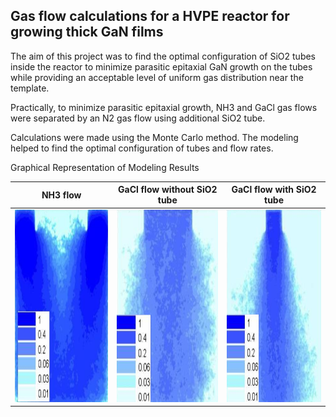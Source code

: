 ## Gas flow calculations for a HVPE reactor for growing thick GaN films

The aim of this project was to find the optimal configuration of SiO2 tubes inside the reactor to minimize parasitic epitaxial GaN growth on the tubes while providing an acceptable level of uniform gas distribution near the template.

Practically, to minimize parasitic epitaxial growth, NH3 and GaCl gas flows were separated by an N2 gas flow using additional SiO2 tube.

Calculations were made using the Monte Carlo method. The modeling helped to find the optimal configuration of tubes and flow rates.


Graphical Representation of Modeling Results


| NH3 flow                                                                                                             | GaCl flow without SiO2 tube | GaCl flow with SiO2 tube |
|----------------------------------------------------------------------------------------------------------------      |-----------------------------|--------------------------|
| <img src="https://github.com/elkinms/Python_gas_flows/blob/main/01_NH3.png" alt="NH3 flow" width="300" height="308"> | <img src="https://github.com/elkinms/Python_gas_flows/blob/main/02_GaCl_w_o_tube.png" alt="GaCl1 flow" width="300" height="308"> | <img src="https://github.com/elkinms/Python_gas_flows/blob/main/03_GaCl_w_tube.png" alt="GaCl2 flow" width="300" height="308"> |

